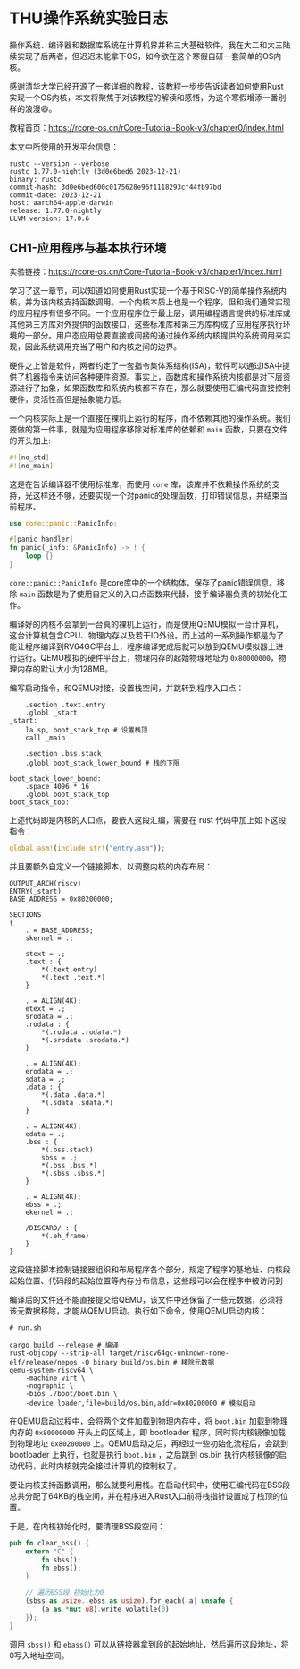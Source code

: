 # THU操作系统实验日志

操作系统、编译器和数据库系统在计算机界并称三大基础软件，我在大二和大三陆续实现了后两者，但迟迟未能拿下OS，如今欲在这个寒假自研一套简单的OS内核。

感谢清华大学已经开源了一套详细的教程，该教程一步步告诉读者如何使用Rust实现一个OS内核，本文将聚焦于对该教程的解读和感悟，为这个寒假增添一番别样的浪漫😄。

教程首页：https://rcore-os.cn/rCore-Tutorial-Book-v3/chapter0/index.html

本文中所使用的开发平台信息：

```
rustc --version --verbose
rustc 1.77.0-nightly (3d0e6bed6 2023-12-21)
binary: rustc
commit-hash: 3d0e6bed600c0175628e96f1118293cf44fb97bd
commit-date: 2023-12-21
host: aarch64-apple-darwin
release: 1.77.0-nightly
LLVM version: 17.0.6
```

## CH1-应用程序与基本执行环境

实验链接：https://rcore-os.cn/rCore-Tutorial-Book-v3/chapter1/index.html

学习了这一章节，可以知道如何使用Rust实现一个基于RISC-V的简单操作系统内核，并为该内核支持函数调用。一个内核本质上也是一个程序，但和我们通常实现的应用程序有很多不同。一个应用程序位于最上层，调用编程语言提供的标准库或其他第三方库对外提供的函数接口，这些标准库和第三方库构成了应用程序执行环境的一部分。用户态应用总要直接或间接的通过操作系统内核提供的系统调用来实现，因此系统调用充当了用户和内核之间的边界。

硬件之上皆是软件，两者约定了一套指令集体系结构(ISA)，软件可以通过ISA中提供了机器指令来访问各种硬件资源。事实上，函数库和操作系统内核都是对下层资源进行了抽象，如果函数库和系统内核都不存在，那么就要使用汇编代码直接控制硬件，灵活性高但是抽象能力低。

一个内核实际上是一个直接在裸机上运行的程序，而不依赖其他的操作系统。我们要做的第一件事，就是为应用程序移除对标准库的依赖和 `main` 函数，只要在文件的开头加上:

```rust
#![no_std]
#![no_main]
```

这是在告诉编译器不使用标准库，而使用 `core` 库，该库并不依赖操作系统的支持，光这样还不够，还要实现一个对panic的处理函数，打印错误信息，并结束当前程序。

```rust
use core::panic::PanicInfo;

#[panic_handler]
fn panic(_info: &PanicInfo) -> ! {
    loop {}
}
```

`core::panic::PanicInfo` 是core库中的一个结构体，保存了panic错误信息。移除 `main` 函数是为了使用自定义的入口点函数来代替，接手编译器负责的初始化工作。

编译好的内核不会拿到一台真的裸机上运行，而是使用QEMU模拟一台计算机，这台计算机包含CPU、物理内存以及若干IO外设。而上述的一系列操作都是为了能让程序编译到RV64GC平台上，程序编译完成后就可以放到QEMU模拟器上进行运行。QEMU模拟的硬件平台上，物理内存的起始物理地址为 `0x80000000`，物理内存的默认大小为128MB。

编写启动指令，和QEMU对接，设置栈空间，并跳转到程序入口点：

```assembly
    .section .text.entry
    .globl _start
_start:
    la sp, boot_stack_top # 设置栈顶
    call _main 

    .section .bss.stack
    .globl boot_stack_lower_bound # 栈的下限
   
boot_stack_lower_bound:
    .space 4096 * 16
    .globl boot_stack_top
boot_stack_top:
```

上述代码即是内核的入口点，要嵌入这段汇编，需要在 rust 代码中加上如下这段指令：

```rust
global_asm!(include_str!("entry.asm"));
```

并且要额外自定义一个链接脚本，以调整内核的内存布局：

```assembly
OUTPUT_ARCH(riscv)
ENTRY(_start)
BASE_ADDRESS = 0x80200000;

SECTIONS
{
    . = BASE_ADDRESS;
    skernel = .;

    stext = .;
    .text : {
        *(.text.entry)
        *(.text .text.*)
    }

    . = ALIGN(4K);
    etext = .;
    srodata = .;
    .rodata : {
        *(.rodata .rodata.*)
        *(.srodata .srodata.*)
    }

    . = ALIGN(4K);
    erodata = .;
    sdata = .;
    .data : {
        *(.data .data.*)
        *(.sdata .sdata.*)
    }

    . = ALIGN(4K);
    edata = .;
    .bss : {
        *(.bss.stack)
        sbss = .;
        *(.bss .bss.*)
        *(.sbss .sbss.*)
    }

    . = ALIGN(4K);
    ebss = .;
    ekernel = .;

    /DISCARD/ : {
        *(.eh_frame)
    }
}
```

这段链接脚本控制链接器组织和布局程序各个部分，规定了程序的基地址、内核段起始位置、代码段的起始位置等内存分布信息，这些段可以会在程序中被访问到

编译后的文件还不能直接提交给QEMU，该文件中还保留了一些元数据，必须将该元数据移除，才能从QEMU启动。执行如下命令，使用QEMU启动内核：

```
# run.sh

cargo build --release # 编译
rust-objcopy --strip-all target/riscv64gc-unknown-none-elf/release/nepos -O binary build/os.bin # 移除元数据
qemu-system-riscv64 \
    -machine virt \
    -nographic \
    -bios ./boot/boot.bin \
    -device loader,file=build/os.bin,addr=0x80200000 # 模拟启动
```

在QEMU启动过程中，会将两个文件加载到物理内存中，将  `boot.bin` 加载到物理内存的 `0x80000000` 开头上的区域上，即 bootloader 程序，同时将内核镜像加载到物理地址 `0x80200000` 上。QEMU启动之后，再经过一些初始化流程后，会跳到 bootloader 上执行，也就是执行 `boot.bin` ，之后跳到 os.bin 执行内核镜像的启动代码，此时内核就完全接过计算机的控制权了。

要让内核支持函数调用，那么就要利用栈。在启动代码中，使用汇编代码在BSS段总共分配了64KB的栈空间，并在程序进入Rust入口前将栈指针设置成了栈顶的位置。

于是，在内核初始化时，要清理BSS段空间：

```rust
pub fn clear_bss() {
    extern "C" {
        fn sbss();
        fn ebss();
    }

    // 遍历BSS段 初始化为0
    (sbss as usize..ebss as usize).for_each(|a| unsafe { 
        (a as *mut u8).write_volatile(0) 
    });
}

```

调用 `sbss()` 和 `ebass()` 可以从链接器拿到段的起始地址，然后遍历这段地址，将0写入地址空间。

